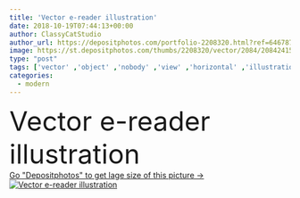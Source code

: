 ```yaml
---
title: 'Vector e-reader illustration'
date: 2018-10-19T07:44:13+00:00
author: ClassyCatStudio
author_url: https://depositphotos.com/portfolio-2208320.html?ref=64678756
image: https://st.depositphotos.com/thumbs/2208320/vector/2084/20842415/api_thumb_450.jpg?forcejpeg=true
type: "post"
tags: ['vector' ,'object' ,'nobody' ,'view' ,'horizontal' ,'illustration' ,'design' ,'copy' ,'art' ,'black' ,'technology' ,'modern' ,'icon' ,'blank' ,'text' ,'button' ,'cell' ,'cellphone' ,'communication' ,'device' ,'display' ,'electronic' ,'mobile' ,'phone' ,'screen' ,'telephone' ,'wireless' ,'digital' ,'touch' ,'tool' ,'music' ,'information' ,'book' ,'library' ,'detailed' ,'tablet' ,'sensitive' ,'reader' ,'organizer' ,'palmtop' ,'wi fi' ,'e' ,'touchpad' ,'organiser' ,'touchtone' ,'e book' ,'databank' ,'slant' ,'e reader' ]
categories: 
  - modern
---
```

<div aling="center">
            <font size="60"> Vector e-reader illustration</font>   
</div>
<div>
    <a href='https://st.depositphotos.com/thumbs/2208320/vector/2084/20842415/api_thumb_450.jpg?forcejpeg=true?ref=64678756' target=_blank > Go "Depositphotos" to get lage size of this picture ->
        <img href='https://st.depositphotos.com/thumbs/2208320/vector/2084/20842415/api_thumb_450.jpg?forcejpeg=true?ref=64678756' src='https://st.depositphotos.com/2208320/2084/v/950/depositphotos_20842415-stock-illustration-vector-reader-illustration.jpg?forcejpeg=true' alt='Vector e-reader illustration' >
    </a>
</div>
